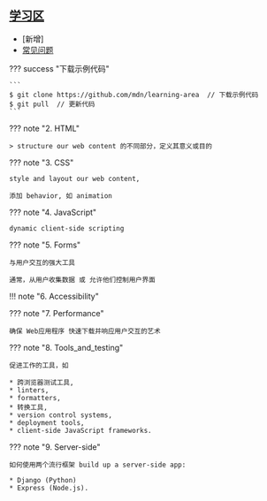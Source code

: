 

## [学习区](https://developer.mozilla.org/en-US/docs/Learn)

* [新增]
* [常见问题](../10/)

??? success "下载示例代码"

    ```
    $ git clone https://github.com/mdn/learning-area  // 下载示例代码
    $ git pull  // 更新代码
    ```

??? note "2. HTML"

    > structure our web content 的不同部分，定义其意义或目的

??? note "3. CSS"

    style and layout our web content, 
    
    添加 behavior, 如 animation

??? note "4. JavaScript"

    dynamic client-side scripting

??? note "5. Forms"

    与用户交互的强大工具
    
    通常，从用户收集数据 或 允许他们控制用户界面

!!! note "6. Accessibility"

??? note "7. Performance"

    确保 Web应用程序 快速下载并响应用户交互的艺术

??? note "8. Tools_and_testing"

    促进工作的工具，如

    * 跨浏览器测试工具, 
    * linters, 
    * formatters, 
    * 转换工具, 
    * version control systems, 
    * deployment tools, 
    * client-side JavaScript frameworks.

??? note "9. Server-side"

    如何使用两个流行框架 build up a server-side app: 
    
    * Django (Python) 
    * Express (Node.js).










